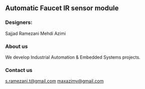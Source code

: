 ## Automatic Faucet IR sensor module

### Designers:

Sajjad Ramezani
Mehdi Azimi

### About us

We develop Industrial Automation & Embedded Systems projects.

### Contact us

s.ramezani.t@gmail.com
maxazimy@gmail.com

